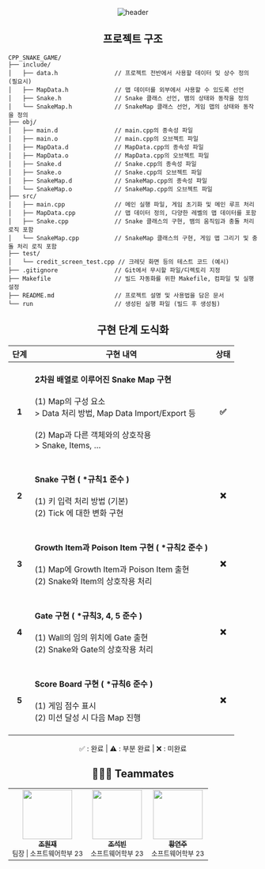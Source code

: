 <div align=center>
  
![header](https://capsule-render.vercel.app/api?type=waving&height=300&color=gradient&text=2024%20Snake%20Game&desc=Kookmin%20Univ.%20C%2B%2B프로그래밍%20"하브사케"%20팀&descAlignY=55&animation=fadeIn&fontAlignY=40&section=header&reversal=true)

## 프로젝트 구조
<div align=left>
  
```plaintext
CPP_SNAKE_GAME/
├── include/
│   ├── data.h                // 프로젝트 전반에서 사용할 데이터 및 상수 정의 (필요시)
│   ├── MapData.h             // 맵 데이터를 외부에서 사용할 수 있도록 선언
│   ├── Snake.h               // Snake 클래스 선언, 뱀의 상태와 동작을 정의
│   └── SnakeMap.h            // SnakeMap 클래스 선언, 게임 맵의 상태와 동작을 정의
├── obj/
│   ├── main.d                // main.cpp의 종속성 파일
│   ├── main.o                // main.cpp의 오브젝트 파일
│   ├── MapData.d             // MapData.cpp의 종속성 파일
│   ├── MapData.o             // MapData.cpp의 오브젝트 파일
│   ├── Snake.d               // Snake.cpp의 종속성 파일
│   ├── Snake.o               // Snake.cpp의 오브젝트 파일
│   ├── SnakeMap.d            // SnakeMap.cpp의 종속성 파일
│   └── SnakeMap.o            // SnakeMap.cpp의 오브젝트 파일
├── src/
│   ├── main.cpp              // 메인 실행 파일, 게임 초기화 및 메인 루프 처리
│   ├── MapData.cpp           // 맵 데이터 정의, 다양한 레벨의 맵 데이터를 포함
│   ├── Snake.cpp             // Snake 클래스의 구현, 뱀의 움직임과 충돌 처리 로직 포함
│   └── SnakeMap.cpp          // SnakeMap 클래스의 구현, 게임 맵 그리기 및 충돌 처리 로직 포함
├── test/
│   └── credit_screen_test.cpp // 크레딧 화면 등의 테스트 코드 (예시)
├── .gitignore                // Git에서 무시할 파일/디렉토리 지정
├── Makefile                  // 빌드 자동화를 위한 Makefile, 컴파일 및 실행 설정
├── README.md                 // 프로젝트 설명 및 사용법을 담은 문서
└── run                       // 생성된 실행 파일 (빌드 후 생성됨)
```
</div>
  
## 구현 단계 도식화
<table>
  <thead>
    <tr>
      <th style="text-align: center;">단계</th>
      <th style="text-align: center;">구현 내역</th>
      <th style="text-align: center;">상태</th>
    </tr>
  </thead>
  <tbody>
    <tr>
      <td style="text-align: center;"><strong>1</strong></td>
      <td>
        <br><strong>2차원 배열로 이루어진 Snake Map 구현</strong><br><br>(1) Map의 구성 요소<br>> Data 처리 방법, Map Data Import/Export 등<br><br>(2) Map과 다른 객체와의 상호작용<br>> Snake, Items, … <br>&nbsp;
      </td>
      <td style="text-align: center;"><strong>✅</strong></td>
    </tr>
    <tr>
      <td style="text-align: center;"><strong>2</strong></td>
      <td>
        <br><strong>Snake 구현 ( *규칙1 준수 )</strong><br><br>(1) 키 입력 처리 방법 (기본)<br>(2) Tick 에 대한 변화 구현<br>&nbsp;
      </td>
      <td style="text-align: center;"><strong>❌</strong></td>
    </tr>
    <tr>
      <td style="text-align: center;"><strong>3</strong></td>
      <td>
        <br><strong>Growth Item과 Poison Item 구현 ( *규칙2 준수 )</strong><br><br>(1) Map에 Growth Item과 Poison Item 출현<br>(2) Snake와 Item의 상호작용 처리<br>&nbsp;
      </td>
      <td style="text-align: center;"><strong>❌</strong></td>
    </tr>
    <tr>
      <td style="text-align: center;"><strong>4</strong></td>
      <td>
        <br><strong>Gate 구현 ( *규칙3, 4, 5 준수 )</strong><br><br>(1) Wall의 임의 위치에 Gate 출현<br>(2) Snake와 Gate의 상호작용 처리<br>&nbsp;
      </td>
      <td style="text-align: center;"><strong>❌</strong></td>
    </tr>
    <tr>
      <td style="text-align: center;"><strong>5</strong></td>
      <td>
        <br><strong>Score Board 구현 ( *규칙6 준수 )</strong><br><br>(1) 게임 점수 표시<br>(2) 미션 달성 시 다음 Map 진행<br>&nbsp;
      </td>
      <td style="text-align: center;"><strong>❌</strong></td>
    </tr>
  </tbody>
</table>

<p style="text-align: center;">✅ : 완료 | ⚠️ : 부분 완료 | ❌ : 미완료</p>


## 🧑🏻‍💻 Teammates
<table>
  <td align="center"><a href="https://github.com/inqueue0979"><img src="https://avatars.githubusercontent.com/u/69336138?v=4" width="100px;" alt=""/><br /><sub><b>조원재</b></sub></a><br /><sub>팀장 | 소프트웨어학부 23</sub><br /></td>
  <td align="center"><a href="https://github.com/joseokbin0125"><img src="https://avatars.githubusercontent.com/u/170411407?v=4" width="100px;" alt=""/><br /><sub><b>조석빈</b></sub></a><br /><sub>소프트웨어학부 23</sub><br /></td>
  <td align="center"><a href="https://github.com/jooya38"><img src="https://avatars.githubusercontent.com/u/107492177?v=4" width="100px;" alt=""/><br /><sub><b>황연주</b></sub></a><br /><sub>소프트웨어학부 23</sub><br /></td>
</table>
</div>
